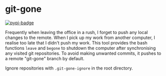# git-gone
[![pypi-badge][]][pypi]

[pypi-badge]: https://img.shields.io/pypi/v/git-gone
[pypi]: https://pypi.org/project/git-gone

Frequently when leaving the office in a rush, I forget to push any local changes to the remote. When I pick up my work from another computer, I realise too late that I didn't push my work. This tool provides the bash functions `leave` and `begone` to shutdown the computer after synchronising any visited git repositories. To avoid making unwanted commits, it pushes to a remote "git-gone" branch by default.

Ignore repositories with `.git-gone-ignore` in the root directory.
